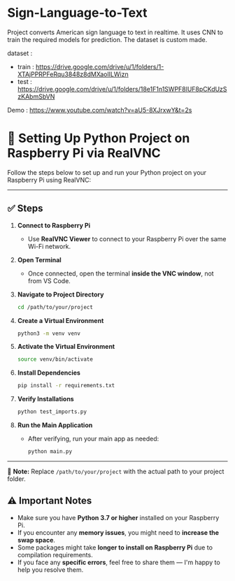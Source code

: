 # Sign-Language-to-Text

Project converts American sign language to text in realtime. It uses CNN to train the required models for prediction. The dataset is custom made.

dataset : 
- train : https://drive.google.com/drive/u/1/folders/1-XTAjPPRPFeRqu3848z8dMXaolILWizn
- test : https://drive.google.com/drive/u/1/folders/18e1F1n1SWPF8lUF8pCKdUzSzKAbmSbVN

Demo : https://www.youtube.com/watch?v=aU5-8XJrxwY&t=2s

# 🐍 Setting Up Python Project on Raspberry Pi via RealVNC

Follow the steps below to set up and run your Python project on your Raspberry Pi using RealVNC:

---

## ✅ Steps

1. **Connect to Raspberry Pi**
   - Use **RealVNC Viewer** to connect to your Raspberry Pi over the same Wi-Fi network.

2. **Open Terminal**
   - Once connected, open the terminal **inside the VNC window**, not from VS Code.

3. **Navigate to Project Directory**
   ```bash
   cd /path/to/your/project
   ```

4. **Create a Virtual Environment**
   ```bash
   python3 -m venv venv
   ```

5. **Activate the Virtual Environment**
   ```bash
   source venv/bin/activate
   ```

6. **Install Dependencies**
   ```bash
   pip install -r requirements.txt
   ```

7. **Verify Installations**
   ```bash
   python test_imports.py
   ```

8. **Run the Main Application**
   - After verifying, run your main app as needed:
     ```bash
     python main.py
     ```

---

📌 **Note:** Replace `/path/to/your/project` with the actual path to your project folder.

## ⚠️ Important Notes

- Make sure you have **Python 3.7 or higher** installed on your Raspberry Pi.
- If you encounter any **memory issues**, you might need to **increase the swap space**.
- Some packages might take **longer to install on Raspberry Pi** due to compilation requirements.
- If you face any **specific errors**, feel free to share them — I'm happy to help you resolve them.



